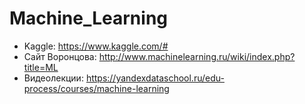 # Machine_Learning

* Kaggle: https://www.kaggle.com/#
* Сайт Воронцова: http://www.machinelearning.ru/wiki/index.php?title=ML
* Видеолекции: https://yandexdataschool.ru/edu-process/courses/machine-learning
